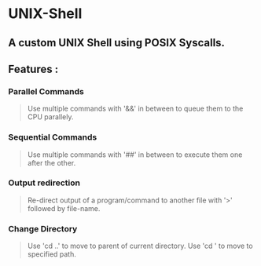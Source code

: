# UNIX-Shell

## A custom UNIX Shell using POSIX Syscalls. 

## Features : 
### Parallel Commands
> Use multiple commands with '&&' in between to queue them to the CPU parallely. 

### Sequential Commands 
> Use multiple commands with '##' in between to execute them one after the other.

### Output redirection 
> Re-direct output of a program/command to another file with '>' followed by file-name.

### Change Directory
> Use 'cd ..' to move to parent of current directory. 
> Use 'cd <pathname>' to move to specified path.
